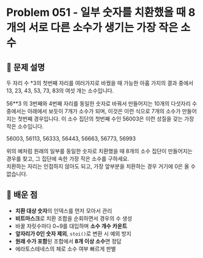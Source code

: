 # Problem 051 - 일부 숫자를 치환했을 때 8개의 서로 다른 소수가 생기는 가장 작은 소수 
 
## 📝 문제 설명  
두 자리 수 *3의 첫번째 자리를 여러가지로 바꿨을 때 가능한 아홉 가지의 결과 중에서 13, 23, 43, 53, 73, 83의 여섯 개는 소수입니다.  
  
56**3 의 3번째와 4번째 자리를 동일한 숫자로 바꿔서 만들어지는 10개의 다섯자리 수 중에서는 아래에서 보듯이 7개가 소수가 되며, 이것은 이런 식으로 7개의 소수가 만들어지는 첫번째 경우입니다. 이 소수 집단의 첫번째 수인 56003은 이런 성질을 갖는 가장 작은 소수입니다.  
  
56003, 56113, 56333, 56443, 56663, 56773, 56993  
  
위의 예처럼 원래의 일부를 동일한 숫자로 치환했을 때 8개의 소수 집단이 만들어지는 경우를 찾고, 그 집단에 속한 가장 작은 소수를 구하세요.  
치환하는 자리는 인접하지 않아도 되고, 가장 앞부분을 치환하는 경우 거기에 0은 올 수 없습니다.

## 🧠 배운 점
- **치환 대상 숫자**의 인덱스를 먼저 모아서 관리  
- **비트마스크**로 치환 조합을 순회하면서 경우의 수 생성  
- 바꿀 자릿수마다 0~9를 대입하며 **소수 개수 카운트**  
- **앞자리가 0인 숫자 제외**, `stoi()`로 변환 시 예외 방지  
- **원래 수가 포함**된 조합에서 **8개 이상 소수**면 정답  
- 에라토스테네스의 체로 소수 여부 빠르게 판별  
